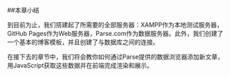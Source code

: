 ##本章小结

到目前为止，我们搭建起了所需要的全部服务器：XAMPP作为本地测试服务器，GitHub Pages作为Web服务器，Parse.com作为数据服务器。此外，我们创建了一个基本的博客模板，并且创建了与数据库之间的连接。

在接下去的章节中，我们将会教你如何通过Parse提供的数据浏览器添加新文章，用JavaScript获取这些数据并在前端完成渲染和展示。
